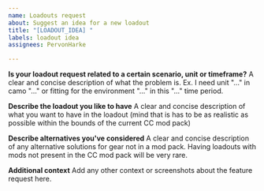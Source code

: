 ```yaml
---
name: Loadouts request
about: Suggest an idea for a new loadout
title: "[LOADOUT_IDEA] "
labels: loadout idea
assignees: PervonHarke

---
```


**Is your loadout request related to a certain scenario, unit or timeframe?**
A clear and concise description of what the problem is. Ex. I need unit "..." in camo "..." or fitting for the environment "..." in this "..." time period.

**Describe the loadout you like to have**
A clear and concise description of what you want to have in the loadout (mind that is has to be as realistic as possible within the bounds of the current CC mod pack)

**Describe alternatives you've considered**
A clear and concise description of any alternative solutions for gear not in a mod pack.
Having loadouts with mods not present in the CC mod pack will be very rare. 

**Additional context**
Add any other context or screenshots about the feature request here.
